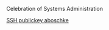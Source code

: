 Celebration of Systems Administration<P>

<a href="aboschke.github.io.pub">SSH publickey aboschke</a>
